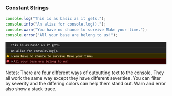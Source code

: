 ### Constant Strings

```javascript
console.log("This is as basic as it gets.");
console.info("An alias for console.log().");
console.warn("You have no chance to survive Make your time.");
console.error("All your base are belong to us!");
```

![Console text output](./images/doOutputText.png "Constant Strings")

Notes:
There are four different ways of outputting text to the console. They all work the same way except they have different severities. You can filter by severity and the differing colors can help them stand out.
Warn and error also show a stack trace.